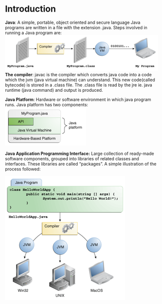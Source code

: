 # Introduction

**Java**: A simple, portable, object oriented  and secure language
Java programs are written in a file with the extension .java. Steps involved in running a Java program are:
![](1.jpg)
**The compiler**: javac is the compiler which converts java code into a code which the jvm (java virtual machine) can understand. This new code(called bytecode) is stored in a .class file. 
The .class file is read by the jre ie. java runtime (java command) and output is produced.

**Java Platform**: Hardware or software environment in which java program runs.
Java platform has two components:
![](2.jpg)

**Java Application Programming Interface:** Large collection of ready-made software components, grouped into libraries of related classes and interfaces. These libraries are called “packages”. A simple illustration of the process followed:

![](helloWorld.gif)
